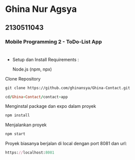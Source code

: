 # Ghina Nur Agsya
## 2130511043
### Mobile Programming 2 - ToDo-List App

#
- Setup dan Install
Requirements :
  
    Node.js (npm, npx)


Clone Repository
```html
git clone https://github.com/ghinansya/Ghina-Contact.git
```
```ruby
cd/Ghina-Contact/contact-app
```

Menginstal package dan expo dalam proyek
```ruby
npm install
```

Menjalankan proyek
```ruby
npm start
```
Proyek biasanya berjalan di local dengan port 8081 dan url:
```ruby
https://localhost:8081
```

